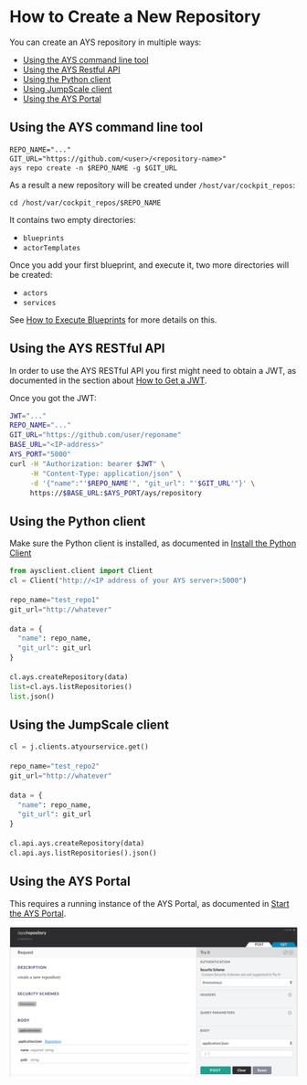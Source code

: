 # How to Create a New Repository

You can create an AYS repository in multiple ways:

- [Using the AYS command line tool](#cli)
- [Using the AYS Restful API](#rest)
- [Using the Python client](#python)
- [Using JumpScale client](#using-the-jumpScale-client)
- [Using the AYS Portal](#portal)


<a id="cli"></a>
## Using the AYS command line tool

```
REPO_NAME="..."
GIT_URL="https://github.com/<user>/<repository-name>"
ays repo create -n $REPO_NAME -g $GIT_URL
```

As a result a new repository will be created under `/host/var/cockpit_repos`:
```
cd /host/var/cockpit_repos/$REPO_NAME
```

It contains two empty directories:
- `blueprints`
- `actorTemplates`

Once you add your first blueprint, and execute it, two more directories will be created:

- `actors`
- `services`

See [How to Execute Blueprints](../Execute_blueprint/README.md) for more details on this.

<a id="rest"></a>
## Using the AYS RESTful API

In order to use the AYS RESTful API you first might need to obtain a JWT, as documented in the section about [How to Get a JWT](../Get_JWT/README.md).

Once you got the JWT:

```bash
JWT="..."
REPO_NAME="..."
GIT_URL="https://github.com/user/reponame"
BASE_URL="<IP-address>"
AYS_PORT="5000"
curl -H "Authorization: bearer $JWT" \
     -H "Content-Type: application/json" \
     -d '{"name":"'$REPO_NAME'", "git_url": "'$GIT_URL'"}' \
     https://$BASE_URL:$AYS_PORT/ays/repository
```


<a id="python"></a>
## Using the Python client

Make sure the Python client is installed, as documented in [Install the Python Client](../../gettingstarted/python.md)

```python
from aysclient.client import Client
cl = Client("http://<IP address of your AYS server>:5000")

repo_name="test_repo1"
git_url="http://whatever"

data = {
  "name": repo_name,
  "git_url": git_url
}

cl.ays.createRepository(data)
list=cl.ays.listRepositories()
list.json()
```

## Using the JumpScale client

```python
cl = j.clients.atyourservice.get()

repo_name="test_repo2"
git_url="http://whatever"

data = {
  "name": repo_name,
  "git_url": git_url
}

cl.api.ays.createRepository(data)
cl.api.ays.listRepositories().json()
```

<a id="portal"></a>
## Using the AYS Portal

This requires a running instance of the AYS Portal, as documented in [Start the AYS Portal](../../gettingstarted/portal.md).

![](create-repository.png)
